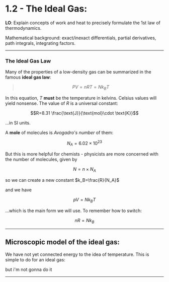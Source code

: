 # 1.2 - The Ideal Gas:

**LO**: Explain concepts of work and heat to precisely formulate the 1st law of thermodynamics. 

Mathematical background: exact/inexact differentials, partial derivatives, path integrals, integrating factors. 
***

### The Ideal Gas Law

Many of the properties of a low-density gas can be summarized in the famous **ideal gas law**:


> $$PV=nRT = Nk_BT$$

In this equation, $T$ **must** be the temperature in kelvins. Celsius values will yield nonsense. The value of $R$ is a universal constant:

$$R=8.31 \frac{\text{J}}{\text{mol}\cdot \text{K}}$$

...in SI units. 

A **mole** of molecules is *Avogadro's number* of them:

$$N_A=6.02\times10^{23}$$

But this is more helpful for chemists - physicists are more concerned with the number of molecules, given by 

$$N=n\times N_A$$

so we can create a new constant $k_B=\frac{R}{N_A}$

and we have 

$$pV=Nk_BT$$

...which is the main form we will use. To remember how to switch:

$$nR=Nk_B$$


***

## Microscopic model of the ideal gas:

We have not yet connected energy to the idea of temperature.  This is simple to do for an ideal gas:

but i'm not gonna do it

***

